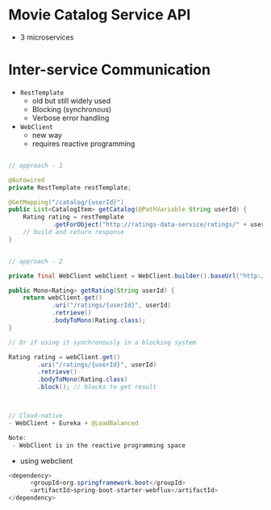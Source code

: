 
# Movie Catalog Service API
- 3 microservices

# Inter-service Communication
- `RestTemplate`
  - old but still widely used
  - Blocking (synchronous)
  - Verbose error handling
- `WebClient`
  - new way
  - requires reactive programming

```java

// approach - 1

@Autowired
private RestTemplate restTemplate;

@GetMapping("/catalog/{userId}")
public List<CatalogItem> getCatalog(@PathVariable String userId) {
    Rating rating = restTemplate
            .getForObject("http://ratings-data-service/ratings/" + userId, Rating.class);
    // build and return response
}


// approach - 2

private final WebClient webClient = WebClient.builder().baseUrl("http://ratings-data-service").build();

public Mono<Rating> getRating(String userId) {
    return webClient.get()
            .uri("/ratings/{userId}", userId)
            .retrieve()
            .bodyToMono(Rating.class);
}

// Or if using it synchronously in a blocking system

Rating rating = webClient.get()
        .uri("/ratings/{userId}", userId)
        .retrieve()
        .bodyToMono(Rating.class)
        .block(); // blocks to get result



// Cloud-native	
- WebClient + Eureka + @LoadBalanced

Note:
 - WebClient is in the reactive programming space


```

- using webclient

```java
<dependency>
      <groupId>org.springframework.boot</groupId>
      <artifactId>spring-boot-starter-webflux</artifactId>
</dependency>
```

 